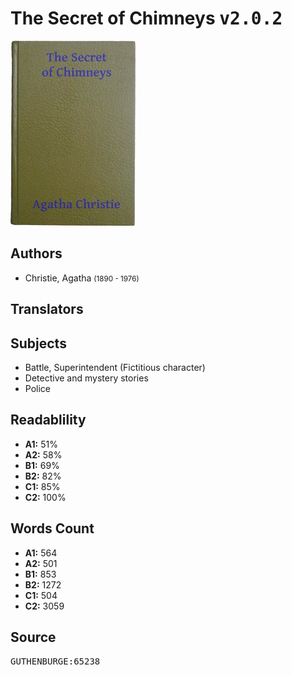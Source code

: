 # The Secret of Chimneys <kbd>v2.0.2</kbd>

![](./cover.medium.jpg "")

## Authors


 - Christie, Agatha <small>(1890 - 1976)</small>

## Translators



## Subjects


 - Battle, Superintendent (Fictitious character)
 - Detective and mystery stories
 - Police

## Readablility


 - **A1:** 51%
 - **A2:** 58%
 - **B1:** 69%
 - **B2:** 82%
 - **C1:** 85%
 - **C2:** 100%

## Words Count


 - **A1:** 564
 - **A2:** 501
 - **B1:** 853
 - **B2:** 1272
 - **C1:** 504
 - **C2:** 3059

## Source


<kbd>GUTHENBURGE:65238</kbd>

